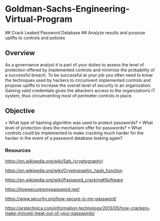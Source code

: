 <h1>Goldman-Sachs-Engineering-Virtual-Program </h1>
## Crack Leaked Password Database
## Analyze results and purpose uplifts to controls and policies

## Overview
As a governance analyst it is part of your duties to assess the level of protection offered by implemented controls and minimize the probability of a successful breach. To be successful at your job you often need to know the techniques used by hackers to circumvent implemented controls and propose uplifts to increase the overall level of security in an organization. Gaining valid credentials gives the attackers access to the organization’s IT system, thus circumventing most of perimeter controls in place.

## Objective

• What type of hashing algorithm was used to protect passwords?
• What level of protection does the mechanism offer for passwords?
• What controls could be implemented to make cracking much harder for the hacker in the event of a password database leaking again?

### Resources 

https://en.wikipedia.org/wiki/Salt_(cryptography)

https://en.wikipedia.org/wiki/Cryptographic_hash_function

https://en.wikipedia.org/wiki/Password_cracking#Software

https://howsecureismypassword.net/

https://www.security.org/how-secure-is-my-password/

https://arstechnica.com/information-technology/2013/05/how-crackers-make-minced-meat-out-of-your-passwords/